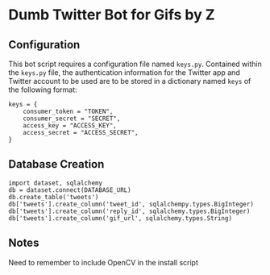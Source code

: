 Dumb Twitter Bot for Gifs by Z
===

Configuration
-------------
This bot script requires a configuration file named `keys.py`. Contained within the `keys.py` file, the authentication information for the Twitter app and Twitter account to be used are to be stored in a dictionary named `keys` of the following format:
```
keys = {
    consumer_token = "TOKEN",
    consumer_secret = "SECRET",
    access_key = "ACCESS_KEY",
    access_secret = "ACCESS_SECRET",
}
```

Database Creation
-----------------
```
import dataset, sqlalchemy
db = dataset.connect(DATABASE_URL)
db.create_table('tweets')
db['tweets'].create_column('tweet_id', sqlalchempy.types.BigInteger)
db['tweets'].create_column('reply_id', sqlalchemy.types.BigInteger)
db['tweets'].create_column('gif_url', sqlalchemy.types.String)
```

Notes
-----
Need to remember to include OpenCV in the install script